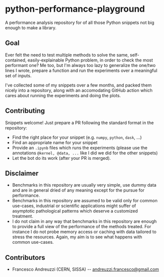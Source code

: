 # python-performance-playground
A performance analysis repository for of all those Python snippets not big
enough to make a library.

## Goal
Ever felt the need to test multiple methods to solve the same, self-contained,
easily-explainable Python problem, in order to check the most performant one?
Me too, but I'm always too lazy to generalize the one/two lines I wrote, prepare
a function and run the experiments over a meaningful set of inputs.

I've collected some of my snippets over a few months, and packed them nicely
into a repository, along with an accomodating GitHub action which cares about
running the experiments and doing the plots.

## Contributing
Snippets welcome! Just prepare a PR following the standard format in the
repository:
- Find the right place for your snippet (e.g. `numpy`, `python`, `dask`, ...)
- Find an appropriate name for your snippet
- Provide an `.ipynb` files which runs the experiments (please use the
  annotations `@kernel, @data, ...` like I did we did for the other snippets)
- Let the bot do its work (after your PR is merged).

## Disclaimer
- Benchmarks in this repository are usually very simple, use dummy data and are
  in general dried of any meaning except for the pursue for performance.
- Benchmarks in this repository are assumed to be valid only for common
  use-cases, industrial or scientific applications might suffer of asymptotic
  pathological patterns which deserve a customized treatment.
- I do not claim in any way that benchmarks in this repository are enough to
  provide a full view of the performance of the methods treated. For instance
  I do not probe memory access or caching with data tailored to stress the
  resources. Again, my aim is to see what happens with common use-cases.

## Contributors
- Francesco Andreuzzi (CERN, SISSA) -- andreuzzi.francesco@gmail.com
